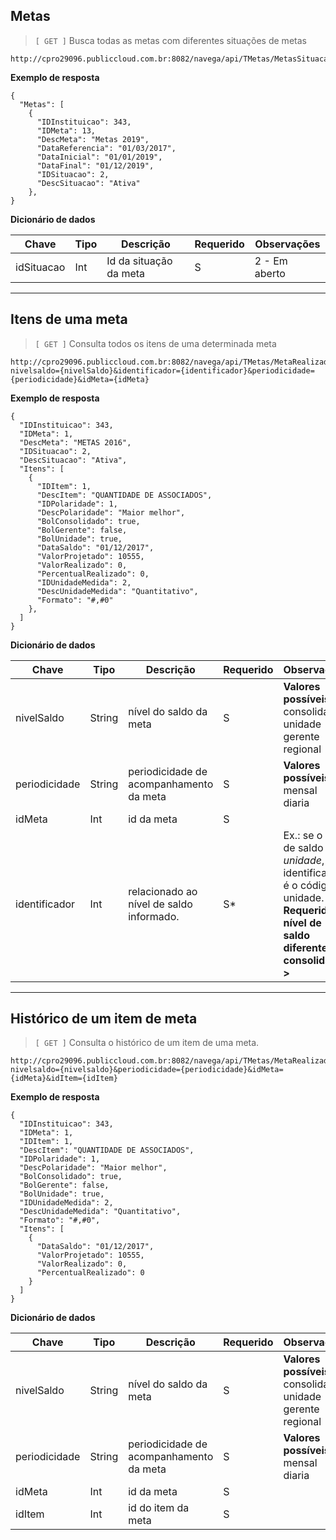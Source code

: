 ## Metas
> `[ GET ]` Busca todas as metas com diferentes situações de metas

```
http://cpro29096.publiccloud.com.br:8082/navega/api/TMetas/MetasSituacao/{idSituacao}
```

**Exemplo de resposta**

```
{
  "Metas": [
    {
      "IDInstituicao": 343,
      "IDMeta": 13,
      "DescMeta": "Metas 2019",
      "DataReferencia": "01/03/2017",
      "DataInicial": "01/01/2019",
      "DataFinal": "01/12/2019",
      "IDSituacao": 2,
      "DescSituacao": "Ativa"
    },
}
```
**Dicionário de dados**

|Chave|Tipo|Descrição|Requerido|Observações|
|--|--|--|--|--|
|idSituacao|Int|Id da situação da meta| S | 2 - Em aberto |

---

## Itens de uma meta

> `[ GET ]` Consulta todos os itens de uma determinada meta

```
http://cpro29096.publiccloud.com.br:8082/navega/api/TMetas/MetaRealizada?nivelsaldo={nivelSaldo}&identificador={identificador}&periodicidade={periodicidade}&idMeta={idMeta}

```

**Exemplo de resposta**
```
{
  "IDInstituicao": 343,
  "IDMeta": 1,
  "DescMeta": "METAS 2016",
  "IDSituacao": 2,
  "DescSituacao": "Ativa",
  "Itens": [
    {
      "IDItem": 1,
      "DescItem": "QUANTIDADE DE ASSOCIADOS",
      "IDPolaridade": 1,
      "DescPolaridade": "Maior melhor",
      "BolConsolidado": true,
      "BolGerente": false,
      "BolUnidade": true,
      "DataSaldo": "01/12/2017",
      "ValorProjetado": 10555,
      "ValorRealizado": 0,
      "PercentualRealizado": 0,
      "IDUnidadeMedida": 2,
      "DescUnidadeMedida": "Quantitativo",
      "Formato": "#,#0"
    },
  ]
}
```

**Dicionário de dados**

|Chave|Tipo|Descrição|Requerido|Observações|
|--|--|--|--|--|
|nivelSaldo|String| nível do saldo da meta| S | **Valores possíveis:** <br> consolidado <br> unidade <br> gerente <br> regional|
|periodicidade|String|periodicidade de acompanhamento da meta| S | **Valores possíveis:** <br> mensal <br> diaria |
|idMeta|Int|id da meta| S | |
|identificador|Int| relacionado ao nível de saldo informado.| S* | Ex.: se o nível de saldo for *unidade*, o identificador é o código da unidade. **< Requerido se nível de saldo diferente de consolidado >**|

---

## Histórico de um item de meta

> `[ GET ]` Consulta o histórico de um item de uma meta.

```
http://cpro29096.publiccloud.com.br:8082/navega/api/TMetas/MetaRealizadaItem?nivelsaldo={nivelsaldo}&periodicidade={periodicidade}&idMeta={idMeta}&idItem={idItem}

```

**Exemplo de resposta**
```
{
  "IDInstituicao": 343,
  "IDMeta": 1,
  "IDItem": 1,
  "DescItem": "QUANTIDADE DE ASSOCIADOS",
  "IDPolaridade": 1,
  "DescPolaridade": "Maior melhor",
  "BolConsolidado": true,
  "BolGerente": false,
  "BolUnidade": true,
  "IDUnidadeMedida": 2,
  "DescUnidadeMedida": "Quantitativo",
  "Formato": "#,#0",
  "Itens": [
    {
      "DataSaldo": "01/12/2017",
      "ValorProjetado": 10555,
      "ValorRealizado": 0,
      "PercentualRealizado": 0
    }
  ]
}
```

**Dicionário de dados**

|Chave|Tipo|Descrição|Requerido|Observações|
|--|--|--|--|--|
|nivelSaldo|String| nível do saldo da meta| S | **Valores possíveis:** <br> consolidado <br> unidade <br> gerente <br> regional|
|periodicidade|String|periodicidade de acompanhamento da meta| S | **Valores possíveis:** <br>mensal <br> diaria|
|idMeta|Int|id da meta| S | |
|idItem|Int| id do item da meta | S |

